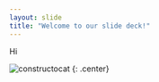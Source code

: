 ```yaml
---
layout: slide
title: "Welcome to our slide deck!"
---
```


Hi

![constructocat](https://octodex.github.com/images/constructocat2.jpg)
{: .center}
